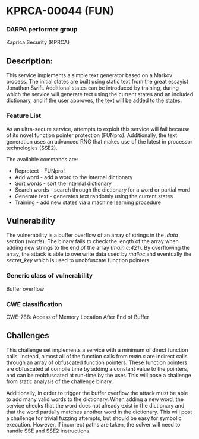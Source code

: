 # KPRCA-00044 (FUN)

### DARPA performer group
Kaprica Security (KPRCA)

## Description:

This service implements a simple text generator based on a Markov process. The initial states are built using static text from the great essayist Jonathan Swift. Additional states can be introduced by training, during which the service will generate text using the current states and an included dictionary, and if the user approves, the text will be added to the states.

### Feature List

As an ultra-secure service, attempts to exploit this service will fail because of its novel function pointer protection (FUNpro). Additionally, the text generation uses an advanced RNG that makes use of the latest in processor technologies (SSE2).

The available commands are:

 * Reprotect - FUNpro!
 * Add word - add a word to the internal dictionary
 * Sort words - sort the internal dictionary
 * Search words - search through the dictionary for a word or partial word
 * Generate text - generates text randomly using the current states
 * Training - add new states via a machine learning procedure

## Vulnerability

The vulnerability is a buffer overflow of an array of strings in the *.data* section (*words*). The binary fails to check the length of the array when adding new strings to the end of the array (*main.c:421*). By overflowing the array, the attack is able to overwrite data used by *malloc* and eventually the *secret_key* which is used to unobfuscate function pointers.

### Generic class of vulnerability
Buffer overflow

### CWE classification
CWE-788: Access of Memory Location After End of Buffer

## Challenges

This challenge set implements a service with a minimum of direct function calls. Instead, almost all of the function calls from *main.c* are indirect calls through an array of obfuscated function pointers. These function pointers are obfuscated at compile time by adding a constant value to the pointers, and can be reobfuscated at run-time by the user. This will pose a challenge from static analysis of the challenge binary.

Additionally, in order to trigger the buffer overflow the attack must be able to add many valid words to the dictionary. When adding a new word, the service checks that the word does not already exist in the dictionary and that the word partially matches another word in the dictionary. This will post a challenge for trivial fuzzing attempts, but should be easy for symbolic execution. However, if incorrect paths are taken, the solver will need to handle SSE and SSE2 instructions.

